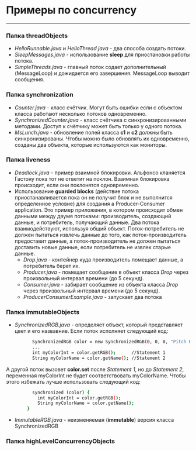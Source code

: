 # Примеры по concurrency
-------------------------------
### Папка threadObjects
  - *HelloRunnable.java* и *HelloThread.java* - два способа создать потоки.
  - *SleepMessages.java* - использование **sleep** для приостановки работы потока.
  - *SimpleThreads.java* - главный поток содает дополнительный (MessageLoop) и дожидается его завершения. MessageLoop  выводит сообщения.

### Папка synchronization
  - *Counter.java* - класс счётчик. Могут быть ошибки если с объектом класса работают несколько потоков одновременно.
  - *SynchronizedCounter.java* - класс счётчика с синхронизированными методами. Доступ к счётчику может быть только у одного потока.
  - *MsLunch.java* - обновление полей класса **с1** и **с2** должны быть синхронизированы. Чтобы можно было обновлять их одновременно, созданы два объекта, которые используются как мониторы.

### Папка liveness

  - *Deadlock.java* - пример взаимной блокировки. Альфонсо кланяется Гастону пока тот не ответит на поклон. Взаимная блокировка происходит, если они поклонятся одновременно.
  - Использование **guarded blocks** (действие потока приостанавливается пока он не получит блок и не выполнится определенное условие) для создания a Producer-Consumer application. Это пример приложения, в котором происходит обмен данными между двумя потоками: производитель, создающий данные, и потребитель, получающий данные. Два потока взаимодействуют, используя общий объект. Поток-потребитель не должен пытаться извлечь данные до того, как поток-производитель предоставит данные, а поток-производитель не должен пытаться доставить новые данные, если потребитель не извлек старые данные.
    * *Drop.java* - контейнер куда производитель помещает данные, а потребитель берет их.
    * *Producer.java* - помещает сообщение в объект класса *Drop* через произвольный интервал времени (до 5 секунд).
    *  *Consumer.java* - забирает сообщение из объекта класса *Drop* через произвольный интервал времени (до 5 секунд).
    *  *ProducerConsumerExample.java* - запускает два потока

### Папка immutableObjects

- *SynchronizedRGB.java* - определяет объект, который представляет цвет и его назвавние.
Если поток исполняет следующий код:
```sh
          SynchronizedRGB color = new SynchronizedRGB(0, 0, 0, "Pitch Black");
          ...
          int myColorInt = color.getRGB();      //Statement 1
          String myColorName = color.getName(); //Statement 2
```
А другой поток вызовет **color.set** после *Statement 1*, но до *Statement 2*, переменная myColorInt не будет соответствовать myColorName. Чтобы этого избежать лучше использовать следующий код:

```sh
          synchronized (color) {
            int myColorInt = color.getRGB();
            String myColorName = color.getName();
        }
```
- *ImmutableRGB.java* - неизменяемая (**immutable**) версия класса SynchronizedRGB

### Папка highLevelConcurrencyObjects


